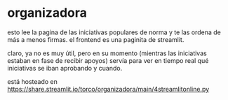 # organizadora
esto lee la pagina de las iniciativas populares de norma y te las ordena de más a menos
firmas. el frontend es una paginita de streamlit. 

claro, ya no es muy útil, pero en su momento (mientras las iniciativas estaban en fase de recibir apoyos) servía para ver en tiempo real qué iniciativas se iban aprobando y cuando. 

está hosteado en https://share.streamlit.io/torco/organizadora/main/4streamlitonline.py
